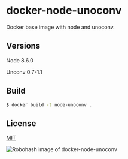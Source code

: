 # docker-node-unoconv

Docker base image with node and unoconv.

## Versions

Node 8.6.0

Unconv 0.7-1.1

## Build

```bash
$ docker build -t node-unoconv .
```

## License

[MIT](LICENSE)

![Robohash image of docker-node-unoconv](https://robots.kebabstudios.party/docker-node-unoconv.png "Robohash image of docker-node-unoconv")
